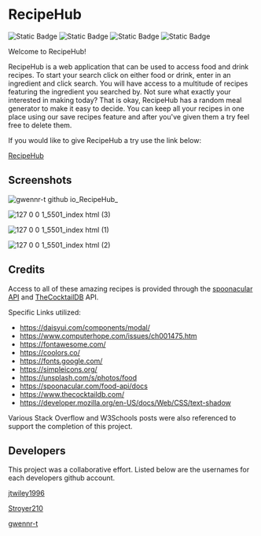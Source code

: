 # RecipeHub
![Static Badge](https://img.shields.io/badge/HTML-%23E86B20?style=for-the-badge&logo=html5&labelColor=black) ![Static Badge](https://img.shields.io/badge/CSS-%2388C8EB?style=for-the-badge&logo=css3&logoColor=%235BB4EB&labelColor=black) ![Static Badge](https://img.shields.io/badge/JavaScript-F7DF1E?style=for-the-badge&logo=javascript&labelColor=black) ![Static Badge](https://img.shields.io/badge/tailwind%20css%20-%20%2306B6D4?style=for-the-badge&logo=tailwindcss&labelColor=black)

Welcome to RecipeHub!

RecipeHub is a web application that can be used to access food and drink recipes. To start your search click on either food or drink, enter in an ingredient and click search. You will have access to a multitude of recipes featuring the ingredient you searched by. Not sure what exactly your interested in making today? That is okay, RecipeHub has a random meal generator to make it easy to decide. You can keep all your recipes in one place using our save recipes feature and after you've given them a try feel free to delete them.

If you would like to give RecipeHub a try use the link below:

[RecipeHub](https://gwennr-t.github.io/RecipeHub/)

## Screenshots

![gwennr-t github io_RecipeHub_](https://github.com/gwennr-t/RecipeHub/assets/150493048/04723b4e-3068-4628-9039-29666b1b3bcf)

![127 0 0 1_5501_index html (3)](https://github.com/gwennr-t/RecipeHub/assets/150493048/34490257-57c1-40ef-ba83-d01c016d135e)

![127 0 0 1_5501_index html (1)](https://github.com/gwennr-t/RecipeHub/assets/150493048/493360bc-e20e-464b-8d3e-4a95b7bb08b2)

![127 0 0 1_5501_index html (2)](https://github.com/gwennr-t/RecipeHub/assets/150493048/f288c8b1-bde4-4fbd-8da1-e154025b6d41)

## Credits

Access to all of these amazing recipes is provided through the [spoonacular API](https://spoonacular.com/food-api) and [TheCocktailDB](https://www.thecocktaildb.com/api.php) API.

Specific Links utilized:
- https://daisyui.com/components/modal/
- https://www.computerhope.com/issues/ch001475.htm
- https://fontawesome.com/
- https://coolors.co/
- https://fonts.google.com/
- https://simpleicons.org/
- https://unsplash.com/s/photos/food
- https://spoonacular.com/food-api/docs
- https://www.thecocktaildb.com/
- https://developer.mozilla.org/en-US/docs/Web/CSS/text-shadow

Various Stack Overflow and W3Schools posts were also referenced to support the completion of this project.

## Developers

This project was a collaborative effort. Listed below are the usernames for each developers github account.


[jtwiley1996](https://github.com/jtwiley1996)

[Stroyer210](https://github.com/Stroyer210)

[gwennr-t](https://github.com/gwennr-t)